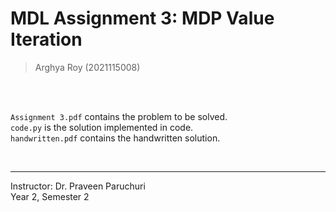 # MDL Assignment 3: MDP Value Iteration

> Arghya Roy
> (2021115008)
<br>
<br>

`Assignment 3.pdf` contains the problem to be solved.
<br>
`code.py` is the solution implemented in code.
<br>
`handwritten.pdf` contains the handwritten solution.

<br>

---

Instructor: Dr. Praveen Paruchuri
<br>
Year 2, Semester 2
